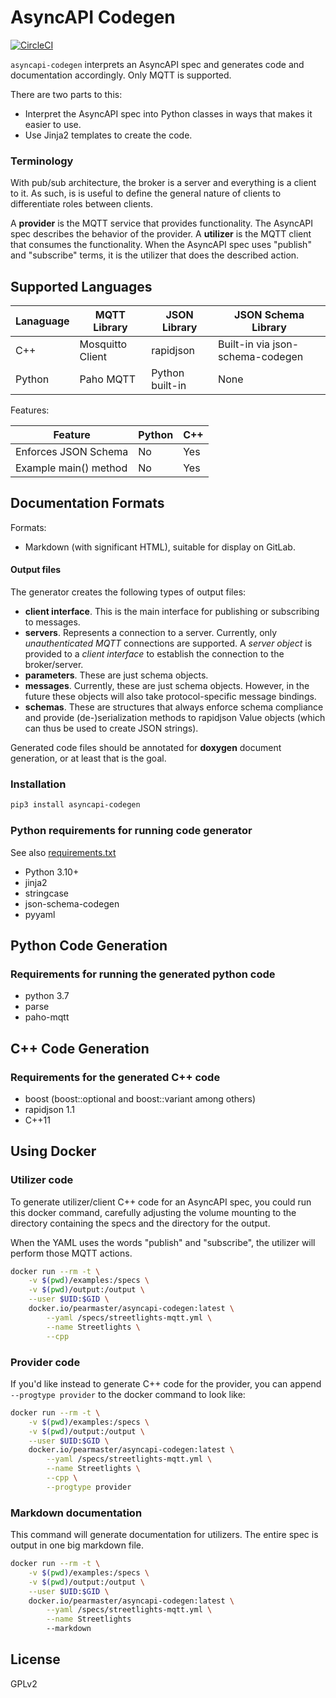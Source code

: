 # AsyncAPI Codegen

[![CircleCI](https://dl.circleci.com/status-badge/img/gh/pearmaster/asyncapi-codegen/tree/master.svg?style=shield)](https://dl.circleci.com/status-badge/redirect/gh/pearmaster/asyncapi-codegen/tree/master)

`asyncapi-codegen` interprets an AsyncAPI spec and generates code and documentation accordingly.   Only MQTT is supported.

There are two parts to this:

 * Interpret the AsyncAPI spec into Python classes in ways that makes it easier to use.
 * Use Jinja2 templates to create the code.

### Terminology

With pub/sub architecture, the broker is a server and everything is a client to it.  As such, is is useful to define the general nature of clients to differentiate roles between clients.

A **provider** is the MQTT service that provides functionality. The AsyncAPI spec describes the behavior of the provider.
A **utilizer** is the MQTT client that consumes the functionality.  When the AsyncAPI spec uses "publish" and "subscribe" terms, it is the utilizer that does the described action.

## Supported Languages

| Lanaguage  | MQTT Library      | JSON Library    | JSON Schema Library              |
|------------|-------------------|-----------------|----------------------------------|
| C++        | Mosquitto Client  | rapidjson       | Built-in via json-schema-codegen |
| Python     | Paho MQTT         | Python built-in | None                             |

Features:

| Feature                       | Python     | C++ |
|-------------------------------|------------|-----|
| Enforces JSON Schema          | No         | Yes |
| Example main() method         | No         | Yes |

## Documentation Formats

Formats:

 * Markdown (with significant HTML), suitable for display on GitLab.
 

#### Output files

The generator creates the following types of output files:

 * **client interface**.  This is the main interface for publishing or subscribing to messages.
 * **servers**.  Represents a connection to a server.   Currently, only _unauthenticated MQTT_ connections are supported.  A _server object_ is provided to a _client interface_ to establish the connection to the broker/server.
 * **parameters**.  These are just schema objects.
 * **messages**.  Currently, these are just schema objects.  However, in the future these objects will also take protocol-specific message bindings.
 * **schemas**. These are structures that always enforce schema compliance and provide (de-)serialization methods to rapidjson Value objects (which can thus be used to create JSON strings).

Generated code files should be annotated for **doxygen** document generation, or at least that is the goal.

### Installation

```sh
pip3 install asyncapi-codegen
```

### Python requirements for running code generator

See also [requirements.txt](./requirements.txt)

* Python 3.10+
* jinja2
* stringcase
* json-schema-codegen
* pyyaml

## Python Code Generation

### Requirements for running the generated python code

* python 3.7
* parse
* paho-mqtt

## C++ Code Generation 

### Requirements for the generated C++ code

* boost (boost::optional and boost::variant among others)
* rapidjson 1.1
* C++11

## Using Docker

### Utilizer code

To generate utilizer/client C++ code for an AsyncAPI spec, you could run this docker command, carefully adjusting the volume mounting to the directory containing the specs and the directory for the output.  

When the YAML uses the words "publish" and "subscribe", the utilizer will perform those MQTT actions.

```sh
docker run --rm -t \
    -v $(pwd)/examples:/specs \
    -v $(pwd)/output:/output \
    --user $UID:$GID \
    docker.io/pearmaster/asyncapi-codegen:latest \
        --yaml /specs/streetlights-mqtt.yml \
        --name Streetlights \
        --cpp
```

### Provider code

If you'd like instead to generate C++ code for the provider, you can append `--progtype provider` to the docker command to look like:

```sh
docker run --rm -t \
    -v $(pwd)/examples:/specs \
    -v $(pwd)/output:/output \
    --user $UID:$GID \
    docker.io/pearmaster/asyncapi-codegen:latest \
        --yaml /specs/streetlights-mqtt.yml \
        --name Streetlights \
        --cpp \
        --progtype provider
```

### Markdown documentation

This command will generate documentation for utilizers.  The entire spec is output in one big markdown file.  

```sh
docker run --rm -t \
    -v $(pwd)/examples:/specs \
    -v $(pwd)/output:/output \
    --user $UID:$GID \
    docker.io/pearmaster/asyncapi-codegen:latest \
        --yaml /specs/streetlights-mqtt.yml \
        --name Streetlights
        --markdown
```

## License

GPLv2
